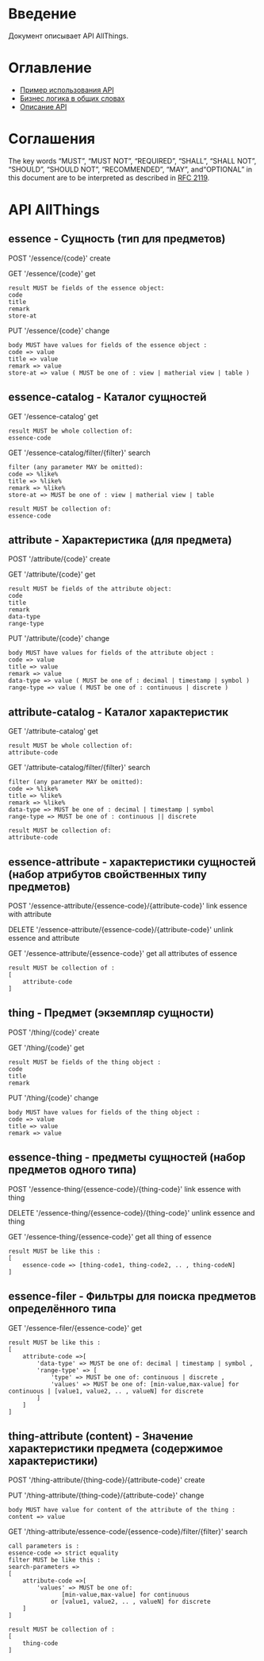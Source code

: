 # Введение
Документ описывает API AllThings.
# Оглавление
- [Пример использования API](/readme.md)
- [Бизнес логика в общих словах](/inner-workings.md)
- [Описание API](/api-specification.md)
# Соглашения

The key words “MUST”, “MUST NOT”, “REQUIRED”, “SHALL”, “SHALL NOT”,
“SHOULD”, “SHOULD NOT”, “RECOMMENDED”, “MAY”, and“OPTIONAL” in this
document are to be interpreted as described in
[RFC 2119](http://tools.ietf.org/html/rfc2119]).


# API AllThings

## essence - Сущность (тип для предметов)

POST '/essence/{code}' create

GET '/essence/{code}' get
```
result MUST be fields of the essence object:
code
title
remark
store-at
```
PUT '/essence/{code}' change
```
body MUST have values for fields of the essence object :
code => value
title => value
remark => value
store-at => value ( MUST be one of : view | matherial view | table )
```
## essence-catalog - Каталог сущностей

GET '/essence-catalog' get
```
result MUST be whole collection of:
essence-code
```
GET '/essence-catalog/filter/{filter}' search
```
filter (any parameter MAY be omitted):
code => %like%
title => %like%
remark => %like%
store-at => MUST be one of : view | matherial view | table

result MUST be collection of:
essence-code
```
## attribute - Характеристика (для предмета)

POST '/attribute/{code}' create

GET '/attribute/{code}' get
```
result MUST be fields of the attribute object:
code
title
remark
data-type
range-type
```
PUT '/attribute/{code}' change
```
body MUST have values for fields of the attribute object :
code => value
title => value
remark => value
data-type => value ( MUST be one of : decimal | timestamp | symbol )
range-type => value ( MUST be one of : continuous | discrete )
```
## attribute-catalog - Каталог характеристик

GET '/attribute-catalog' get
```
result MUST be whole collection of:
attribute-code
```
GET '/attribute-catalog/filter/{filter}' search
```
filter (any parameter MAY be omitted):
code => %like%
title => %like%
remark => %like%
data-type => MUST be one of : decimal | timestamp | symbol
range-type => MUST be one of : continuous || discrete

result MUST be collection of:
attribute-code
```
## essence-attribute - характеристики сущностей (набор атрибутов свойственных типу предметов)

POST '/essence-attribute/{essence-code}/{attribute-code}' link essence
with attribute

DELETE '/essence-attribute/{essence-code}/{attribute-code}' unlink
essence and attribute

GET '/essence-attribute/{essence-code}' get all attributes of essence
```
result MUST be collection of :
[
    attribute-code
]
```
## thing - Предмет (экземпляр сущности)

POST '/thing/{code}' create

GET '/thing/{code}' get
```
result MUST be fields of the thing object :
code
title
remark
```
PUT '/thing/{code}' change
```
body MUST have values for fields of the thing object :
code => value
title => value
remark => value
```
## essence-thing - предметы сущностей (набор предметов одного типа)

POST '/essence-thing/{essence-code}/{thing-code}' link essence with
thing

DELETE '/essence-thing/{essence-code}/{thing-code}' unlink essence and
thing

GET '/essence-thing/{essence-code}' get all thing of essence
```
result MUST be like this :
[
    essence-code => [thing-code1, thing-code2, .. , thing-codeN]
]
```
## essence-filer - Фильтры для поиска предметов определённого типа

GET '/essence-filer/{essence-code}' get
```
result MUST be like this :
[
    attribute-code =>[
        'data-type' => MUST be one of: decimal | timestamp | symbol ,
        'range-type' => [
            'type' => MUST be one of: continuous | discrete ,
            'values' => MUST be one of: [min-value,max-value] for continuous | [value1, value2, .. , valueN] for discrete
        ]
    ]
] 
```
## thing-attribute (content) - Значение характеристики предмета (содержимое характеристики)

POST '/thing-attribute/{thing-code}/{attribute-code}' create

PUT '/thing-attribute/{thing-code}/{attribute-code}' change
```
body MUST have value for content of the attribute of the thing :
content => value 
```

GET '/thing-attribute/essence-code/{essence-code}/filter/{filter}'
search
```
call parameters is :
essence-code => strict equality
filter MUST be like this :
search-parameters => 
[
    attribute-code =>[
        'values' => MUST be one of:
               [min-value,max-value] for continuous 
            or [value1, value2, .. , valueN] for discrete
    ]
] 

result MUST be collection of :
[ 
    thing-code
]
```
